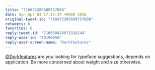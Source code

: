 ```yaml
---
title: "716675285689757698"
date: Sun Apr 03 17:14:37 +0000 2016
original-tweet-id: "716675285689757698"
retweets: 0
favorites: 0
reply-tweet-id: "716650428973318144"
reply-user-id: "40196050"
reply-user-screen-name: "Dorkfeatures"
---
```

<a href="https://twitter.com/Dorkfeatures">@Dorkfeatures</a> are you looking for typeface suggestions, depends on application. Be more concerned about weight and size otherwise.
